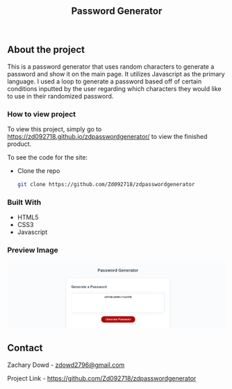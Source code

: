 <br>
<p align="center">
   <h2 align="center">Password Generator</h2>
</p>
<br>

## About the project
This is a password generator that uses random characters to generate a password and show it on the main page. It utilizes Javascript as the primary language. I used a loop to generate a password based off of certain conditions inputted by the user regarding which characters they would like to use in their randomized password. 

### How to view project

To view this project, simply go to https://zd092718.github.io/zdpasswordgenerator/ to view the finished product. 

To see the code for the site:

* Clone the repo

    ```sh
    git clone https://github.com/Zd092718/zdpasswordgenerator
    ```

### Built With

* HTML5
* CSS3 
* Javascript

### Preview Image

![screenshot of page](./assets/projectscreenshot.png)

## Contact

Zachary Dowd - zdowd2796@gmail.com

Project Link - https://github.com/Zd092718/zdpasswordgenerator